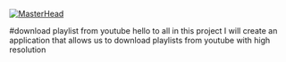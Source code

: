 [![MasterHead](https://media.tenor.com/ci494HY-uRwAAAAC/youtube-logo.gif)](https://rishavchanda.io)

#download playlist from youtube
hello to all in this project I will create an application that allows us to download playlists from youtube with high resolution
